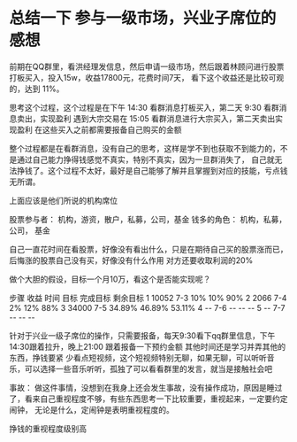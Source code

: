 # 总结一下 参与一级市场，兴业子席位的感想

前期在QQ群里，看洪经理发信息，然后申请一级市场，然后跟着林顾问进行股票打板买入，投入15w，收益17800元，花费时间7天，
看下这个收益还是比较可观的，达到 11%。

思考这个过程，这个过程是在下午 14:30 看群消息打板买入，第二天 9:30 看群消息卖出，实现盈利
遇到大宗交易在 15:05 看群消息进行大宗买入，第二天卖出实现盈利
在这些买入之前都需要报备自己购买的金额

整个过程都是在看群消息，没有自己的思考，这样是学不到也获取不到能力的，不是通过自己能力挣得钱感觉不真实，特别不真实，因为一旦群消失了，
自己就无法挣钱了。这个过程不太好，最好是自己能够了解并且掌握到对应的技能，亏点钱无所谓。

上面应该是他们所说的机构席位

股票参与者： 机构，游资，散户，私募，公司，基金
钱多的角色： 机构，私募，公司， 基金

自己一直花时间在看股票，好像没有看出什么，只是在期待自己买的股票涨而已，后悔涨的股票自己没有买，好像没有什么作用
对方还要收取利润的20%

做个大胆的假设，目标一个月10万，看这个是否能实现呢？

步骤    收益    时间    目标    完成目标    剩余目标
1   10052   7-3     10%         10%     90%
2   2066    7-4     2%          12%     88%
3   34000   7-5     34.89%      46.89%  53.11%
4   --      7-6     --          --      --
5   --      7-7     --          --      --

针对于兴业一级子席位的操作，只需要报备，每天9:30看下qq群里信息，下午14:30跟着拉升，晚上21:00 跟着报备一下预约金额
其他时间还是学习并弄其他的东西，挣钱要紧
少看点短视频，这个短视频特别无聊，如果无聊，可以听听音乐，可以选择一些音乐听听，孤独了可以看看群里的发言，就当是接触社会吧

事故：
做这件事情，没想到在我身上还会发生事故，没有操作成功，原因是睡过了，看来自己重视程度不够，有些东西思考一下比较重要，重视起来，一定要约定闹钟，
无论是什么，定闹钟是表明重视程度的。

挣钱的重视程度级别高
